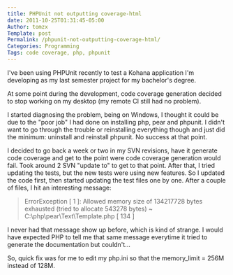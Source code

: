 ```yaml
---
title: PHPUnit not outputting coverage-html
date: 2011-10-25T01:31:45-05:00
Author: tomzx
Template: post
Permalink: /phpunit-not-outputting-coverage-html/
Categories: Programming
Tags: code coverage, php, phpunit
---
```


I've been using PHPUnit recently to test a Kohana application I'm developing as my last semester project for my bachelor's degree.

At some point during the development, code coverage generation decided to stop working on my desktop (my remote CI still had no problem).

I started diagnosing the problem, being on Windows, I thought it could be due to the "poor job" I had done on installing php, pear and phpunit. I didn't want to go through the trouble or reinstalling everything though and just did the minimum: uninstall and reinstall phpunit. No success at that point.

I decided to go back a week or two in my SVN revisions, have it generate code coverage and get to the point were code coverage generation would fail. Took around 2 SVN "update to" to get to that point. After that, I tried updating the tests, but the new tests were using new features. So I updated the code first, then started updating the test files one by one. After a couple of files, I hit an interesting message:

> ErrorException [ 1 ]: Allowed memory size of 134217728 bytes exhausted (tried to allocate 543278 bytes) ~ C:\php\pear\Text\Template.php [ 134 ]

I never had that message show up before, which is kind of strange. I would have expected PHP to tell me that same message everytime it tried to generate the documentation but couldn't...

So, quick fix was for me to edit my php.ini so that the memory_limit = 256M instead of 128M.
